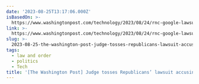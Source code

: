 ```yaml
---
date: '2023-08-25T13:17:06.000Z'
isBasedOn: >-
  https://www.washingtonpost.com/technology/2023/08/24/rnc-google-lawsuit-dismissed-spam-filter
link: >-
  https://www.washingtonpost.com/technology/2023/08/24/rnc-google-lawsuit-dismissed-spam-filter
slug: >-
  2023-08-25-the-washington-post-judge-tosses-republicans-lawsuit-accusing-googles-s
tags:
  - law and order
  - politics
  - Tech
title: '[The Washington Post] Judge tosses Republicans’ lawsuit accusing Google’s s'
---
```


